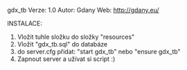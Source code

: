 gdx_tb
Verze: 1.0
Autor: Gdany
Web: http://gdany.eu/

INSTALACE:
1) Vložit tuhle složku do složky "resources"
2) Vložit "gdx_tb.sql" do databáze
3) do server.cfg přidat: "start gdx_tb" nebo "ensure gdx_tb"
4) Zapnout server a užívat si script :)